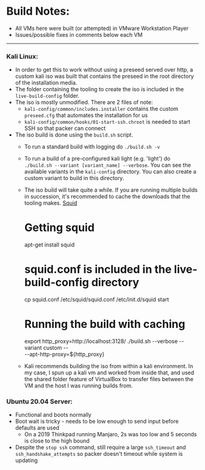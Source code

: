 # Build Notes:
- All VMs here were built (or attempted) in VMware Workstation Player
- Issues/possible fixes in comments below each VM

---

### Kali Linux: 
- In order to get this to work without using a preseed served over http, a custom kali iso was built that contains the preseed in the root directory of the installation media. 
- The folder containing the tooling to create the iso is included in the `live-build-config` folder.
- The iso is mostly unmodified. There are 2 files of note:
  - `kali-config/common/includes.installer` contains the custom `preseed.cfg` that automates the installation for us
  - `kali-config/common/hooks/01-start-ssh.chroot` is needed to start SSH so that packer can connect
- The iso build is done using the `build.sh` script.
  - To run a standard build with logging do `./build.sh -v`
  - To run a build of a pre-configured kali light (e.g. 'light') do `./build.sh --variant [variant_name] --verbose`. You can see the available variants in the `kali-config` directory. You can also create a custom variant to build in this directory.
  - The iso build will take quite a while. If you are running multiple builds in succession, it's recommended to cache the downloads that the tooling makes. [Squid](http://www.squid-cache.org/)
  
    # Getting squid
    apt-get install squid
    # squid.conf is included in the live-build-config directory
    cp squid.conf /etc/squid/squid.conf
    /etc/init.d/squid start
    # Running the build with caching
    export http_proxy=http://localhost:3128/
    ./build.sh --verbose --variant custom -- \
        --apt-http-proxy=${http_proxy}
  
  - Kali recommends building the iso from within a kali environment. In my case, I spun up a kali vm and worked from inside that, and used the shared folder feature of VirtualBox to transfer files between the VM and the host I was running builds from.

### Ubuntu 20.04 Server: 
- Functional and boots normally
- Boot wait is tricky - needs to be low enough to send input before defaults are used
  - On a 2019 Thinkpad running Manjaro, 2s was too low and 5 seconds is close to the high bound
- Despite the `stop ssh` command, still require a large `ssh_timeout` and `ssh_handshake_attempts` so packer doesn't timeout while system is updating

